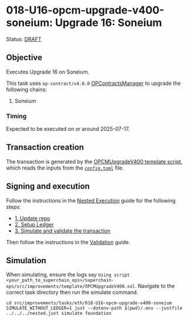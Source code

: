 # 018-U16-opcm-upgrade-v400-soneium: Upgrade 16: Soneium

Status: [DRAFT]()

## Objective

Executes Upgrade 16 on Soneium.

This task uses `op-contract/v4.0.0` [OPContractsManager](https://github.com/ethereum-optimism/optimism/blob/op-contracts/v4.0.0-rc.3/packages/contracts-bedrock/src/L1/OPContractsManager.sol) to upgrade the following chains:

1. Soneium

### Timing

Expected to be executed on or around 2025-07-17.

## Transaction creation

The transaction is generated by the [OPCMUpgradeV400 template script](../../../template/OPCMUpgradeV400.sol),
which reads the inputs from the [`config.toml`](./config.toml) file.

## Signing and execution

Follow the instructions in the [Nested Execution](../../../NESTED.md) guide for the following steps:

- [1. Update repo](../../../NESTED.md#1-update-repo)
- [2. Setup Ledger](../../../NESTED.md#2-setup-ledger)
- [3. Simulate and validate the transaction](../../../NESTED.md#3-simulate-and-validate-the-transaction)

Then follow the instructions in the [Validation](./VALIDATION.md) guide.

## Simulation

When simulating, ensure the logs say `Using script <your_path_to_superchain_ops>/superchain-ops/src/improvements/template/OPCMUpgradeV400.sol`.
Navigate to the correct task directory then run the simulate command.
```
cd src/improvements/tasks/eth/018-U16-opcm-upgrade-v400-soneium
SIMULATE_WITHOUT_LEDGER=1 just --dotenv-path $(pwd)/.env --justfile ../../../nested.just simulate foundation
```
